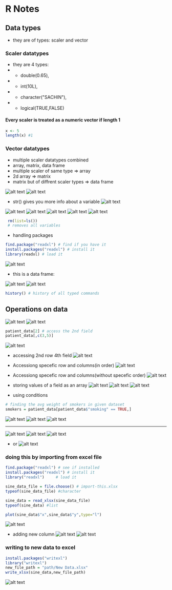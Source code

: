 # R Notes
## Data types
- they are of types: scaler and vector
### Scaler datatypes
- they are 4 types: 
- - double(0.65), 
- - int(10L), 
- - character("SACHIN"), 
- - logical(TRUE,FALSE)
#### Every scaler is treated as a numeric vector if length 1
```r
x <- 5
length(x) #1
```
### Vector datatypes
- multiple scaler datatypes combined
- array, matrix, data frame
- multiple scaler of same type => array
- 2d array => matrix
- matrix but of diffrent scaler types => data frame

![alt text](image.png)
![alt text](image-1.png)

- str() gives you more info about a variable
![alt text](image-2.png)


![alt text](image-3.png)
![alt text](image-4.png)
![alt text](image-5.png)
![alt text](image-6.png)
![alt text](image-7.png)

```r
 rm(list=ls())
 # removes all variables
```

- handling packages
```r
find.package("readxl") # find if you have it
install.packages("readxl") # install it
library(readxl) # load it
```
![alt text](image-9.png)

- this is a data frame:

![alt text](image-10.png)
![alt text](image-11.png)

```r
history() # history of all typed commands
```

## Operations on data
![alt text](image-13.png)
![alt text](image-14.png)

```r
patient_data[2] # access the 2nd field
patient_data[,c(3,5)]
```
![alt text](image-19.png)
- accessing 2nd row 4th field
![alt text](image-17.png)
- Accessiong specefic row and columns(in order)
![alt text](image-15.png)
- Accessiong specefic row and columns(without specefic order)
![alt text](image-16.png)

- storing values of a field as an array
![alt text](image-20.png)
![alt text](image-21.png)
![alt text](image-22.png)

- using conditions
```r
# finding the avg weight of smokers in given dataset
smokers = patient_data[patient_data$"smoking" == TRUE,]
```
![alt text](image-27.png)
![alt text](image-26.png)
![alt text](image-12.png)

---

![alt text](image-23.png)
![alt text](image-24.png)
![alt text](image-25.png) 
- or
![alt text](image-28.png)

### doing this by importing from excel file

```r
find.package("readxl") # see if installed
install.packages("readxl") # install it
library("readxl")     # load it

sine_data_file = file.choose() # import-this.xlsx
typeof(sine_data_file) #character

sine_data = read_xlsx(sine_data_file)
typeof(sine_data) #list

plot(sine_data$"x",sine_data$"y",type="l")
```
![alt text](image-29.png)
- adding new column
![alt text](image-30.png)
![alt text](image-31.png)

### writing to new data to excel

```r
install.packages("writexl")
library("writexl")
new_file_path = "path/New Data.xlsx"
write_xlsx(sine_data,new_file_path)
```
![alt text](image-32.png)